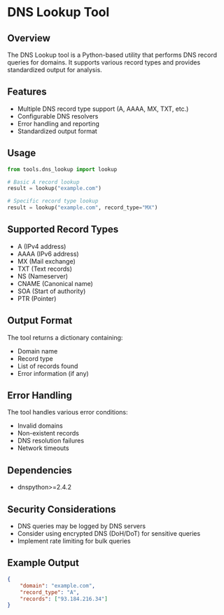 # DNS Lookup Tool

## Overview
The DNS Lookup tool is a Python-based utility that performs DNS record queries for domains. It supports various record types and provides standardized output for analysis.

## Features
- Multiple DNS record type support (A, AAAA, MX, TXT, etc.)
- Configurable DNS resolvers
- Error handling and reporting
- Standardized output format

## Usage
```python
from tools.dns_lookup import lookup

# Basic A record lookup
result = lookup("example.com")

# Specific record type lookup
result = lookup("example.com", record_type="MX")
```

## Supported Record Types
- A (IPv4 address)
- AAAA (IPv6 address)
- MX (Mail exchange)
- TXT (Text records)
- NS (Nameserver)
- CNAME (Canonical name)
- SOA (Start of authority)
- PTR (Pointer)

## Output Format
The tool returns a dictionary containing:
- Domain name
- Record type
- List of records found
- Error information (if any)

## Error Handling
The tool handles various error conditions:
- Invalid domains
- Non-existent records
- DNS resolution failures
- Network timeouts

## Dependencies
- dnspython>=2.4.2

## Security Considerations
- DNS queries may be logged by DNS servers
- Consider using encrypted DNS (DoH/DoT) for sensitive queries
- Implement rate limiting for bulk queries

## Example Output
```json
{
    "domain": "example.com",
    "record_type": "A",
    "records": ["93.184.216.34"]
}
``` 